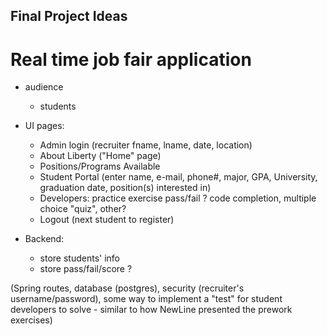 ## Final Project Ideas
# Real time job fair application

- audience
  - students

- UI pages:
  - Admin login (recruiter fname, lname, date, location)
  - About Liberty ("Home" page)
  - Positions/Programs Available
  - Student Portal (enter name, e-mail, phone#, major, GPA, University, graduation date, position(s) interested in)
  - Developers: practice exercise pass/fail ?  code completion, multiple choice "quiz", other?
  - Logout (next student to register)

- Backend:
  - store students' info
  - store pass/fail/score ?

(Spring routes, database (postgres), security (recruiter's username/password), some way to implement a "test" for student developers to solve - similar to how NewLine presented the prework exercises)
